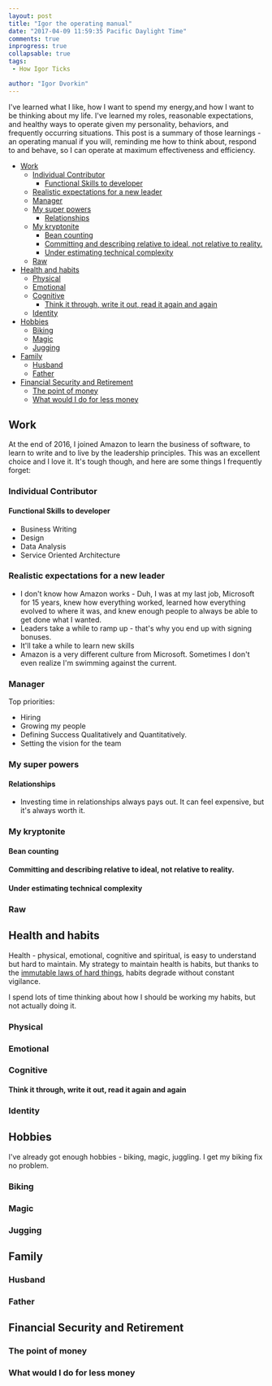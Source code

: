 ```yaml
---
layout: post
title: "Igor the operating manual"
date: "2017-04-09 11:59:35 Pacific Daylight Time"
comments: true
inprogress: true
collapsable: true
tags: 
 - How Igor Ticks

author: "Igor Dvorkin"
---
```


I've learned what I like, how I want to spend my energy,and how I want to be thinking about my life. I've learned my roles, reasonable expectations, and healthy ways to operate given my personality, behaviors, and frequently occurring situations.  This post is a summary of those learnings - an operating manual if you will, reminding me how to think about, respond to and behave, so I can operate at maximum effectiveness and efficiency.

<!-- TOC -->

- [Work](#work)
    - [Individual Contributor](#individual-contributor)
        - [Functional Skills to developer](#functional-skills-to-developer)
    - [Realistic expectations for a new leader](#realistic-expectations-for-a-new-leader)
    - [Manager](#manager)
    - [My super powers](#my-super-powers)
        - [Relationships](#relationships)
    - [My kryptonite](#my-kryptonite)
        - [Bean counting](#bean-counting)
        - [Committing and describing relative to ideal, not relative to reality.](#committing-and-describing-relative-to-ideal-not-relative-to-reality)
        - [Under estimating technical complexity](#under-estimating-technical-complexity)
    - [Raw](#raw)
- [Health and habits](#health-and-habits)
    - [Physical](#physical)
    - [Emotional](#emotional)
    - [Cognitive](#cognitive)
        - [Think it through, write it out, read it again and again](#think-it-through-write-it-out-read-it-again-and-again)
    - [Identity](#identity)
- [Hobbies](#hobbies)
    - [Biking](#biking)
    - [Magic](#magic)
    - [Jugging](#jugging)
- [Family](#family)
    - [Husband](#husband)
    - [Father](#father)
- [Financial Security and Retirement](#financial-security-and-retirement)
    - [The point of money](#the-point-of-money)
    - [What would I do for less money](#what-would-i-do-for-less-money)

<!-- /TOC -->

## Work

At the end of 2016, I joined Amazon to learn the business of software, to learn to write and to live by the leadership principles. This was an excellent choice and I love it. It's tough though, and here are some things I frequently forget:


### Individual Contributor

#### Functional Skills to developer

* Business Writing
* Design
* Data Analysis
* Service Oriented Architecture

### Realistic expectations for a new leader

* I don't know how Amazon works - Duh, I was at my last job, Microsoft for 15 years, knew how everything worked, learned how everything evolved to where it was, and knew enough people to always be able to get done what I wanted.
* Leaders take a while to ramp up - that's why you end up with signing bonuses.
* It'll take a while to learn new skills
* Amazon is a very different culture from Microsoft. Sometimes I don't even realize I'm swimming against the current.

### Manager

Top priorities:

* Hiring
* Growing my people
* Defining Success Qualitatively and Quantitatively.
* Setting the vision for the team

### My super powers

#### Relationships

* Investing time in relationships always pays out. It can feel expensive, but it's always worth it.


### My kryptonite

#### Bean counting

#### Committing and describing relative to ideal, not relative to reality.

#### Under estimating technical complexity

### Raw

## Health and habits

Health - physical, emotional, cognitive and spiritual, is easy to understand but hard to maintain. My strategy to maintain health is habits, but thanks to the [immutable laws of hard things](http://~/Immutable-Laws-Of-Hard), habits degrade without constant vigilance.

I spend lots of time thinking about how I should be working my habits, but not actually doing it.

### Physical

### Emotional

### Cognitive

#### Think it through, write it out, read it again and again 

### Identity

## Hobbies

I've already got enough hobbies - biking, magic, juggling.  I get my biking fix no problem.

### Biking

### Magic

### Jugging

## Family

### Husband

### Father


## Financial Security and Retirement

### The point of money

### What would I do for less money